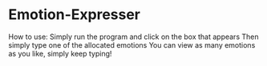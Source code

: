 # Emotion-Expresser

How to use: Simply run the program and click on the box that appears
Then simply type one of the allocated emotions
You can view as many emotions as you like, simply keep typing!

